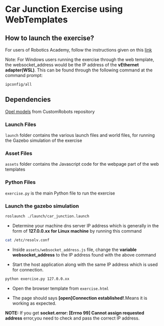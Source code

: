 # Car Junction Exercise using WebTemplates

## How to launch the exercise?

For users of Robotics Academy, follow the instructions given on this [link](http://jderobot.github.io/RoboticsAcademy/exercises/AutonomousCars/car_junction/)

Note: For Windows users running the exercise through the web template, the websocket_address would be the IP address of the **vEthernet adapter(WSL)**. This can be found through the following command at the command prompt:
```
ipconfig/all
```

## Dependencies

[Opel models](https://github.com/JdeRobot/CustomRobots/tree/melodic-devel/car_junction/opel_ROS) from CustomRobots repository

### Launch Files

`launch` folder contains the various launch files and world files, for running the Gazebo simulation of the exercise

### Asset Files

`assets` folder contains the Javascript code for the webpage part of the web templates

### Python Files

`exercise.py` is the main Python file to run the exercise


### Launch the gazebo simulation

```bash
roslaunch ./launch/car_junction.launch
```

- Determine your machine dns server IP address which is generally in the form of **127.0.0.xx for Linux machine** by running this command

```bash
cat /etc/resolv.conf
```

- Inside `assets/websocket_address.js` file, change the **variable websocket_address** to the IP address found with the above command

- Start the host application along with the same IP address which is used for connection.

```bash
python exercise.py 127.0.0.xx
```

- Open the browser template from `exercise.html`

- The page should says **[open]Connection established!**.Means it is working as expected.

**__NOTE:__**  If you get **socket.error: [Errno 99] Cannot assign requested address** error,you need to check and pass the correct IP address.
